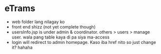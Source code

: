 # eTrams

- web folder lang nilagay ko
- front end shizz (not yet complete though)
- usersInfo.jsp is under admin & coordinator. others > users > manage user. wala pang table kaya di pa siya ma-access
- login will redirect to admin homepage. Kaso iba href nito so just change it? hahaha
